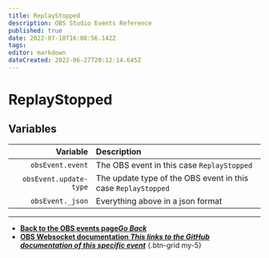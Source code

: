 ```yaml
---
title: ReplayStopped
description: OBS Studio Events Reference
published: true
date: 2022-07-18T16:08:56.142Z
tags: 
editor: markdown
dateCreated: 2022-06-27T20:12:14.645Z
---
```


# ReplayStopped

## Variables

| Variable | Description |
|---------:|:------------|
| `obsEvent.event` | The OBS event in this case `ReplayStopped`
| `obsEvent.update-type` | The update type of the OBS event in this case `ReplayStopped`
| `obsEvent._json` | Everything above in a json format

---

- [<i class="mdi mdi-chevron-left"></i>**Back to the OBS events page*Go Back***](/en/Broadcasters/OBS/Events)
- [<i class="mdi mdi-github"></i> **OBS Websocket documentation *This links to the GitHub documentation of this specific event***](https://github.com/obsproject/obs-websocket/blob/4.x-current/docs/generated/protocol.md#replaystopped)
{.btn-grid my-5}
